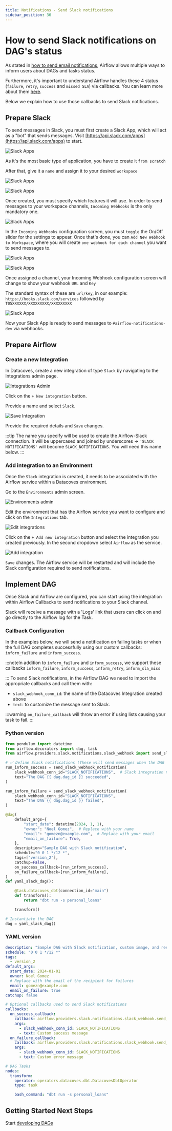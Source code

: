 ```yaml
---
title: Notifications - Send Slack notifications
sidebar_position: 36
---
```

# How to send Slack notifications on DAG's status

As stated in [how to send email notifications](/how-tos/airflow/send-emails.md), Airflow allows multiple ways to inform users about DAGs and tasks status.

Furthermore, it's important to understand Airflow handles these 4 status (`failure`, `retry`, `success` and `missed SLA`) via callbacks. You can learn more about them [here](https://airflow.apache.org/docs/apache-airflow/2.2.1/logging-monitoring/callbacks.html).

Below we explain how to use those callbacks to send Slack notifications.

## Prepare Slack

To send messages in Slack, you must first create a Slack App, which will act as a "bot" that sends messages. Visit [https://api.slack.com/apps](https://api.slack.com/apps) to start.

![Slack Apps](./assets/slack_apps.png)

As it's the most basic type of application, you have to create it `from scratch`

After that, give it a `name` and assign it to your desired `workspace`

![Slack Apps](./assets/slack_from_scratch.png)

![Slack Apps](./assets/slack_name_workspace.png)

Once created, you must specify which features it will use. In order to send messages to your workspace channels, `Incoming Webhooks` is the only mandatory one.

![Slack Apps](./assets/slack_features_incoming_webhook.png)

In the `Incoming Webhooks` configuration screen, you must `toggle` the On/Off slider for the settings to appear. Once that's done, you can `Add New Webhook to Workspace`, where you will create `one webhook for each channel` you want to send messages to.

![Slack Apps](./assets/slack_incoming_webhook_setup.png)

![Slack Apps](./assets/slack_webhook_channel.png)

Once assigned a channel, your Incoming Webhook configuration screen will change to show your webhook `URL` and `Key`

The standard syntax of these are `url/key`, in our example: `https://hooks.slack.com/services` followed by `T05XXXXXX/XXXXXXXXX/XXXXXXXXX`

![Slack Apps](./assets/slack_webhook_url_token.png)

Now your Slack App is ready to send messages to `#airflow-notifications-dev` via webhooks.

## Prepare Airflow

### Create a new Integration

In Datacoves, create a new integration of type `Slack` by navigating to the Integrations admin page.

![Integrations Admin](./assets/menu_integrations.gif)

Click on the `+ New integration` button.

Provide a name and select `Slack`.

![Save Integration](./assets/slack_save_integration.png)

Provide the required details and `Save` changes.

:::tip
The name you specify will be used to create the Airflow-Slack connection. It will be uppercased and joined by underscores -> `'SLACK NOTIFICATIONS'` will become `SLACK_NOTIFICATIONS`. You will need this name below.
:::

### Add integration to an Environment

Once the `Slack` integration is created, it needs to be associated with the Airflow service within a Datacoves environment.

Go to the `Environments` admin screen.

![Environments admin](./assets/menu_environments.gif)

Edit the environment that has the Airflow service you want to configure and click on the `Integrations` tab.

![Edit integrations](./assets/edit_integrations.png)

Click on the `+ Add new integration` button and select the integration you created previously. In the second dropdown select `Airflow` as the service.

![Add integration](./assets/slack_add_integration.png)

`Save` changes. The Airflow service will be restarted and will include the Slack configuration required to send notifications.

## Implement DAG

Once Slack and Airflow are configured, you can start using the integration within Airflow Callbacks to send notifications to your Slack channel.

Slack will receive a message with a 'Logs' link that users can click on and go directly to the Airflow log for the Task.

### Callback Configuration

In the examples below, we will send a notification on failing tasks or when the full DAG completes successfully using our custom callbacks: `inform_failure` and `inform_success`.

:::noteIn addition to `inform_failure` and `inform_success`, we support these callbacks `inform_failure`, `inform_success`, `inform_retry`, `inform_sla_miss`

:::
To send Slack notifications, in the Airflow DAG we need to import the appropriate callbacks and call them with:

- `slack_webhook_conn_id`: the name of the Datacoves Integration created above
- `text`: to customize the message sent to Slack.

:::warning `on_failure_callback` will throw an error if using lists causing your task to fail.
:::
### Python version

```python
from pendulum import datetime
from airflow.decorators import dag, task
from airflow.providers.slack.notifications.slack_webhook import send_slack_webhook_notification

# ✅ Define Slack notifications (These will send messages when the DAG succeeds or fails)
run_inform_success = send_slack_webhook_notification(
    slack_webhook_conn_id="SLACK_NOTIFICATIONS",  # Slack integration name slug -- double check in Datacoves integrations' admin
    text="The DAG {{ dag.dag_id }} succeeded",
)

run_inform_failure = send_slack_webhook_notification(
    slack_webhook_conn_id="SLACK_NOTIFICATIONS",
    text="The DAG {{ dag.dag_id }} failed",
)

@dag(
    default_args={
        "start_date": datetime(2024, 1, 1),
        "owner": "Noel Gomez",  # Replace with your name
        "email": "gomezn@example.com",  # Replace with your email
        "email_on_failure": True,  
    },
    description="Sample DAG with Slack notification",  
    schedule="0 0 1 */12 *",  
    tags=["version_2"], 
    catchup=False,  
    on_success_callback=[run_inform_success],  
    on_failure_callback=[run_inform_failure], 
)
def yaml_slack_dag():

    @task.datacoves_dbt(connection_id="main")  
    def transform():
        return "dbt run -s personal_loans"  

    transform()  

# Instantiate the DAG
dag = yaml_slack_dag()
```

### YAML version

```yaml
description: "Sample DAG with Slack notification, custom image, and resource requests"
schedule: "0 0 1 */12 *"
tags:
  - version_2
default_args:
  start_date: 2024-01-01
  owner: Noel Gomez
  # Replace with the email of the recipient for failures
  email: gomezn@example.com
  email_on_failure: true
catchup: false

# Optional callbacks used to send Slack notifications
callbacks:
  on_success_callback:
    callback: airflow.providers.slack.notifications.slack_webhook.send_slack_webhook_notification
    args:
      - slack_webhook_conn_id: SLACK_NOTIFICATIONS
      - text: Custom success message
  on_failure_callback:
    callback: airflow.providers.slack.notifications.slack_webhook.send_slack_webhook_notification
    args:
      - slack_webhook_conn_id: SLACK_NOTIFICATIONS
      - text: Custom error message

# DAG Tasks
nodes:
  transform:
    operator: operators.datacoves.dbt.DatacovesDbtOperator
    type: task

    bash_command: "dbt run -s personal_loans"
```

## Getting Started Next Steps

Start [developing DAGs](getting-started/Admin/creating-airflow-dags.md)
